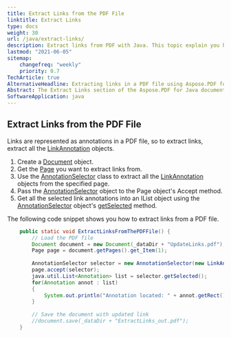 ```yaml
---
title: Extract Links from the PDF File 
linktitle: Extract Links
type: docs
weight: 30
url: /java/extract-links/
description: Extract links from PDF with Java. This topic explain you how to extract links using AnnotationSelector class. 
lastmod: "2021-06-05"
sitemap:
    changefreq: "weekly"
    priority: 0.7
TechArticle: true 
AlternativeHeadline: Extracting links in a PDF file using Aspose.PDF for Java
Abstract: The Extract Links section of the Aspose.PDF for Java documentation provides guidelines on retrieving hyperlinks from PDF documents programmatically. It explains how to identify and extract all links embedded within a PDF, including their associated URLs, destinations, and properties. The documentation also demonstrates how to process link annotations and navigate through different link types. With practical code examples and step-by-step instructions, developers can efficiently automate link extraction in their Java applications for tasks such as data analysis, content validation, and hyperlink management.
SoftwareApplication: java    
---
```


## Extract Links from the PDF File

Links are represented as annotations in a PDF file, so to extract links, extract all the [LinkAnnotation](https://reference.aspose.com/pdf/java/com.aspose.pdf/linkannotation) objects.

1. Create a [Document](https://reference.aspose.com/pdf/java/com.aspose.pdf/Document) object.
1. Get the [Page](https://reference.aspose.com/pdf/java/com.aspose.pdf/Page) you want to extract links from.
1. Use the [AnnotationSelector](https://reference.aspose.com/pdf/java/com.aspose.pdf/annotationselector) class to extract all the [LinkAnnotation](https://reference.aspose.com/pdf/java/com.aspose.pdf/LinkAnnotation) objects from the specified page.
1. Pass the [AnnotationSelector](https://reference.aspose.com/pdf/java/com.aspose.pdf/annotationselector) object to the Page object's Accept method.
1. Get all the selected link annotations into an IList object using the [AnnotationSelector](https://reference.aspose.com/pdf/java/com.aspose.pdf/annotationselector) object's [getSelected](https://reference.aspose.com/pdf/java/com.aspose.pdf/AnnotationSelector#getSelected--) method.

The following code snippet shows you how to extract links from a PDF file.

```java
    public static void ExtractLinksFromThePDFFile() {        
        // Load the PDF file
        Document document = new Document(_dataDir + "UpdateLinks.pdf");
        Page page = document.getPages().get_Item(1);
           
        AnnotationSelector selector = new AnnotationSelector(new LinkAnnotation(page, Rectangle.getTrivial()));
        page.accept(selector);
        java.util.List<Annotation> list = selector.getSelected();
        for(Annotation annot : list)
        {
            System.out.println("Annotation located: " + annot.getRect());
        }
                
        // Save the document with updated link
        //document.save(_dataDir + "ExtractLinks_out.pdf");
    }
```
